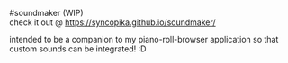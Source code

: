 #soundmaker (WIP)    
check it out @ https://syncopika.github.io/soundmaker/    
    
intended to be a companion to my piano-roll-browser application so that custom sounds can be integrated! :D    
